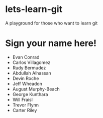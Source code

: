 # lets-learn-git
A playground for those who want to learn git

# Sign your name here!
- Evan Conrad 
- Carlos Villagomez
- Rudy Bermudez
- Abdullah Alhassan
- Devin Roche
- Jeff Wheadon
- August Murphy-Beach
- George Kunthara
- Will Fraisl 
- Trevor Flynn
- Carter Riley
